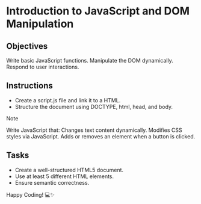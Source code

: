 # Introduction to JavaScript and DOM Manipulation

## Objectives

Write basic JavaScript functions.
Manipulate the DOM dynamically.
Respond to user interactions.

## Instructions

- Create a script.js file and link it to a HTML.
- Structure the document using DOCTYPE, html, head, and body.

>[!NOTE]
> Write JavaScript that:
> Changes text content dynamically.
> Modifies CSS styles via JavaScript.
> Adds or removes an element when a button is clicked.


## Tasks
- Create a well-structured HTML5 document.
- Use at least 5 different HTML elements.
- Ensure semantic correctness.

Happy Coding! 💻✨
